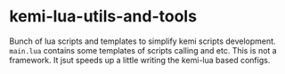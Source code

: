 # kemi-lua-utils-and-tools
Bunch of lua scripts and templates to simplify kemi scripts development.
`main.lua` contains some templates of scripts calling and etc.
This is not a framework. It jsut speeds up a little writing the kemi-lua based configs.


